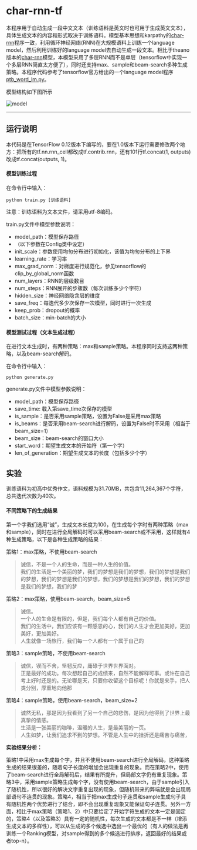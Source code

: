 # char-rnn-tf
本程序用于自动生成一段中文文本（训练语料是英文时也可用于生成英文文本），具体生成文本的内容和形式取决于训练语料。模型基本思想和karpathy的[char-rnn](https://github.com/karpathy/char-rnn)程序一致，利用循环神经网络(RNN)在大规模语料上训练一个language model，然后利用训练好的language model去自动生成一段文本。相比于theano版本的[char-rnn](https://github.com/hit-computer/char-rnn)模型，本模型采用了多层RNN而不是单层（tensorflow中实现一个多层RNN简直太方便了），同时还支持max、sample和beam-search多种生成策略。本程序代码参考了tensorflow官方给出的一个language model程序[ptb_word_lm.py](https://github.com/tensorflow/models/blob/master/tutorials/rnn/ptb/ptb_word_lm.py)。

模型结构如下图所示

![model](model.jpg?raw=true "model")

---------------------------------------------------
## 运行说明
本代码是在TensorFlow 0.12版本下编写的，要在1.0版本下运行需要修改两个地方：把所有的tf.nn.rnn_cell都改成tf.contrib.rnn，还有101行tf.concat(1, outputs)改成tf.concat(outputs, 1)。
#### 模型训练过程
在命令行中输入：

    python train.py [训练语料]

注意：训练语料为文本文件，请采用utf-8编码。

train.py文件中模型参数说明：
- model_path：模型保存路径
- （以下参数在Config类中设定）
- init_scale：参数使用均匀分布进行初始化，该值为均匀分布的上下界
- learning_rate：学习率
- max_grad_norm：对梯度进行规范化，参见tensorflow的clip_by_global_norm函数 
- num_layers：RNN的层级数目
- num_steps：RNN展开的步骤数（每次训练多少个字符）
- hidden_size：神经网络隐含层的维度
- save_freq：每迭代多少次保存一次模型，同时进行一次生成
- keep_prob：dropout的概率
- batch_size：min-batch的大小

#### 模型测试过程（文本生成过程）
在进行文本生成时，有两种策略：max和sample策略。本程序同时支持这两种策略，以及beam-search解码。

在命令行中输入：

    python generate.py
    
generate.py文件中模型参数说明：
- model_path：模型保存路径
- save_time: 载入第save_time次保存的模型
- is_sample：是否采用sample策略，设置为False是采用max策略
- is_beams：是否采用beam-search进行解码，设置为False时不采用（相当于beam_size=1）
- beam_size：beam-search的窗口大小
- start_word：期望生成文本的开始符（第一个字）
- len_of_generation：期望生成文本的长度（包括多少个字）

## 实验
训练语料为初高中优秀作文，语料规模为31.70MB，共包含11,264,367个字符，总共迭代次数为40次。
#### 不同策略下的生成结果
第一个字我们选用“诚”，生成文本长度为100，在生成每个字时有两种策略（max和sample），同时在进行全局解码时可以采用beam-search或不采用，这样就有4种生成策略，以下是各种生成策略的结果：

策略1：max策略，不使用beam-search

>诚信，不是一个人的生命，而是一种人生的价值。  
>我们的生活是一个美丽的梦，我们的梦想是我们的梦想，我们的梦想是我们的梦想，我们的梦想是我们的梦想，我们的梦想是我们的梦想，我们的梦想是我们的梦想，我们的梦  

策略2：max策略，使用beam-search，beam_size=5

>诚信。  
>一个人的生命是有限的，但是，我们每个人都有自己的价值。  
>我们的生活中，我们应该有一颗感恩的心，我们的人生才会更加美好，更加美好，更加美好。  
>人生就像一场旅行，我们每一个人都有一个属于自己的  

策略3：sample策略，不使用beam-search

>诚信，锲而不舍，坚韧反应，庸碌于世界世界面对。  
>正是最好的成功。每次想起自己的成绩来，自然不能解释可事。或许在自己考上好时还是的。无论哪是天，只要你收留这个目标呢！你就是来手，把人类分别，厚重地向他那  

策略4：sample策略，使用beam-search，beam_size=2

>诚然无私，那是因为我看到了另一个自己的悲伤，是因为他得到了世界上最真挚的情感。  
>生活是一张美丽的咖啡，温暖的人生，是最美丽的一页。  
>人生如梦，让我们追求不到的梦想。不管是人生中的挫折还是痛苦与痛苦，  


**实验结果分析：**

策略1中采用max生成每个字，并且不使用beam-search进行全局解码，这种策略生成的结果很差的，随着句子长度的增加会出现重复的现象。而在策略2中，使用了beam-search进行全局解码后，结果有所提升，但局部文字仍有重复现象。策略3中，采用sample策略生成每个字，没有使用beam-search，由于sample引入了随机性，所以很好的解决文字重复出现的现象，但随机带来的弊端就是会出现局部语句不连贯的现象。策略4，相当于把max生成句子连贯和sample生成句子具有随机性两个优势进行了结合，即不会出现重复现象又能保证句子连贯。另外一方面，相比于max策略（策略1、2）中只要给定了开始字符生成的文本一定是固定的，策略4（以及策略3）具有一定的随机性，每次生成的文本都是不一样（增添生成文本的多样性），可以从生成的多个候选中选出一个最优的（有人的做法是再训练一个Ranking模型，对sample得到的多个候选进行排序，返回最好的结果或者top-n）。
